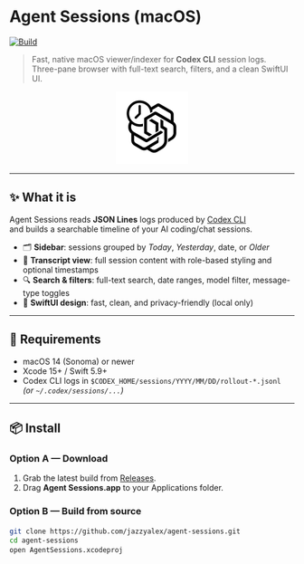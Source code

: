 # Agent Sessions (macOS)

[![Build](https://github.com/jazzyalex/agent-sessions/actions/workflows/ci.yml/badge.svg)](https://github.com/jazzyalex/agent-sessions/actions/workflows/ci.yml)

> Fast, native macOS viewer/indexer for **Codex CLI** session logs.  
> Three-pane browser with full-text search, filters, and a clean SwiftUI UI.

<div align="center">
  <img src="docs/assets/app-icon-512.png" alt="App Icon" width="128" height="128"/>
</div>

---

## ✨ What it is
Agent Sessions reads **JSON Lines** logs produced by [Codex CLI](https://github.com/your-codex-cli-link)  
and builds a searchable timeline of your AI coding/chat sessions.

- 🗂 **Sidebar**: sessions grouped by *Today*, *Yesterday*, date, or *Older*  
- 📝 **Transcript view**: full session content with role-based styling and optional timestamps  
- 🔍 **Search & filters**: full-text search, date ranges, model filter, message-type toggles  
- 🎨 **SwiftUI design**: fast, clean, and privacy-friendly (local only)

---

## 🧰 Requirements
- macOS 14 (Sonoma) or newer
- Xcode 15+ / Swift 5.9+
- Codex CLI logs in `$CODEX_HOME/sessions/YYYY/MM/DD/rollout-*.jsonl`  
  *(or `~/.codex/sessions/...`)*

---

## 📦 Install

### Option A — Download
1. Grab the latest build from [Releases](https://github.com/jazzyalex/agent-sessions/releases).  
2. Drag **Agent Sessions.app** to your Applications folder.  

### Option B — Build from source
```bash
git clone https://github.com/jazzyalex/agent-sessions.git
cd agent-sessions
open AgentSessions.xcodeproj